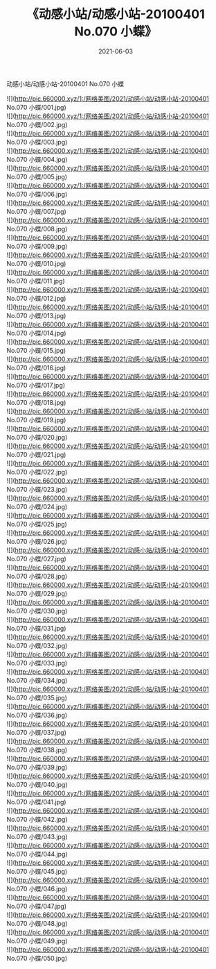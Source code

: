 ﻿---
layout: post
title:  《动感小站/动感小站-20100401 No.070 小蝶》
date:   2021-06-03
img: http://pic.660000.xyz/1:/网络美图/2021/动感小站/动感小站-20100401 No.070 小蝶/000.jpg
categories: [美女, 清纯, 唯美]
---

动感小站/动感小站-20100401 No.070 小蝶

 ![](http://pic.660000.xyz/1:/网络美图/2021/动感小站/动感小站-20100401 No.070 小蝶/001.jpg) <br>![](http://pic.660000.xyz/1:/网络美图/2021/动感小站/动感小站-20100401 No.070 小蝶/002.jpg) <br>![](http://pic.660000.xyz/1:/网络美图/2021/动感小站/动感小站-20100401 No.070 小蝶/003.jpg) <br>![](http://pic.660000.xyz/1:/网络美图/2021/动感小站/动感小站-20100401 No.070 小蝶/004.jpg) <br>![](http://pic.660000.xyz/1:/网络美图/2021/动感小站/动感小站-20100401 No.070 小蝶/005.jpg) <br>![](http://pic.660000.xyz/1:/网络美图/2021/动感小站/动感小站-20100401 No.070 小蝶/006.jpg) <br>![](http://pic.660000.xyz/1:/网络美图/2021/动感小站/动感小站-20100401 No.070 小蝶/007.jpg) <br>![](http://pic.660000.xyz/1:/网络美图/2021/动感小站/动感小站-20100401 No.070 小蝶/008.jpg) <br>![](http://pic.660000.xyz/1:/网络美图/2021/动感小站/动感小站-20100401 No.070 小蝶/009.jpg) <br>![](http://pic.660000.xyz/1:/网络美图/2021/动感小站/动感小站-20100401 No.070 小蝶/010.jpg) <br>![](http://pic.660000.xyz/1:/网络美图/2021/动感小站/动感小站-20100401 No.070 小蝶/011.jpg) <br>![](http://pic.660000.xyz/1:/网络美图/2021/动感小站/动感小站-20100401 No.070 小蝶/012.jpg) <br>![](http://pic.660000.xyz/1:/网络美图/2021/动感小站/动感小站-20100401 No.070 小蝶/013.jpg) <br>![](http://pic.660000.xyz/1:/网络美图/2021/动感小站/动感小站-20100401 No.070 小蝶/014.jpg) <br>![](http://pic.660000.xyz/1:/网络美图/2021/动感小站/动感小站-20100401 No.070 小蝶/015.jpg) <br>![](http://pic.660000.xyz/1:/网络美图/2021/动感小站/动感小站-20100401 No.070 小蝶/016.jpg) <br>![](http://pic.660000.xyz/1:/网络美图/2021/动感小站/动感小站-20100401 No.070 小蝶/017.jpg) <br>![](http://pic.660000.xyz/1:/网络美图/2021/动感小站/动感小站-20100401 No.070 小蝶/018.jpg) <br>![](http://pic.660000.xyz/1:/网络美图/2021/动感小站/动感小站-20100401 No.070 小蝶/019.jpg) <br>![](http://pic.660000.xyz/1:/网络美图/2021/动感小站/动感小站-20100401 No.070 小蝶/020.jpg) <br>![](http://pic.660000.xyz/1:/网络美图/2021/动感小站/动感小站-20100401 No.070 小蝶/021.jpg) <br>![](http://pic.660000.xyz/1:/网络美图/2021/动感小站/动感小站-20100401 No.070 小蝶/022.jpg) <br>![](http://pic.660000.xyz/1:/网络美图/2021/动感小站/动感小站-20100401 No.070 小蝶/023.jpg) <br>![](http://pic.660000.xyz/1:/网络美图/2021/动感小站/动感小站-20100401 No.070 小蝶/024.jpg) <br>![](http://pic.660000.xyz/1:/网络美图/2021/动感小站/动感小站-20100401 No.070 小蝶/025.jpg) <br>![](http://pic.660000.xyz/1:/网络美图/2021/动感小站/动感小站-20100401 No.070 小蝶/026.jpg) <br>![](http://pic.660000.xyz/1:/网络美图/2021/动感小站/动感小站-20100401 No.070 小蝶/027.jpg) <br>![](http://pic.660000.xyz/1:/网络美图/2021/动感小站/动感小站-20100401 No.070 小蝶/028.jpg) <br>![](http://pic.660000.xyz/1:/网络美图/2021/动感小站/动感小站-20100401 No.070 小蝶/029.jpg) <br>![](http://pic.660000.xyz/1:/网络美图/2021/动感小站/动感小站-20100401 No.070 小蝶/030.jpg) <br>![](http://pic.660000.xyz/1:/网络美图/2021/动感小站/动感小站-20100401 No.070 小蝶/031.jpg) <br>![](http://pic.660000.xyz/1:/网络美图/2021/动感小站/动感小站-20100401 No.070 小蝶/032.jpg) <br>![](http://pic.660000.xyz/1:/网络美图/2021/动感小站/动感小站-20100401 No.070 小蝶/033.jpg) <br>![](http://pic.660000.xyz/1:/网络美图/2021/动感小站/动感小站-20100401 No.070 小蝶/034.jpg) <br>![](http://pic.660000.xyz/1:/网络美图/2021/动感小站/动感小站-20100401 No.070 小蝶/035.jpg) <br>![](http://pic.660000.xyz/1:/网络美图/2021/动感小站/动感小站-20100401 No.070 小蝶/036.jpg) <br>![](http://pic.660000.xyz/1:/网络美图/2021/动感小站/动感小站-20100401 No.070 小蝶/037.jpg) <br>![](http://pic.660000.xyz/1:/网络美图/2021/动感小站/动感小站-20100401 No.070 小蝶/038.jpg) <br>![](http://pic.660000.xyz/1:/网络美图/2021/动感小站/动感小站-20100401 No.070 小蝶/039.jpg) <br>![](http://pic.660000.xyz/1:/网络美图/2021/动感小站/动感小站-20100401 No.070 小蝶/040.jpg) <br>![](http://pic.660000.xyz/1:/网络美图/2021/动感小站/动感小站-20100401 No.070 小蝶/041.jpg) <br>![](http://pic.660000.xyz/1:/网络美图/2021/动感小站/动感小站-20100401 No.070 小蝶/042.jpg) <br>![](http://pic.660000.xyz/1:/网络美图/2021/动感小站/动感小站-20100401 No.070 小蝶/043.jpg) <br>![](http://pic.660000.xyz/1:/网络美图/2021/动感小站/动感小站-20100401 No.070 小蝶/044.jpg) <br>![](http://pic.660000.xyz/1:/网络美图/2021/动感小站/动感小站-20100401 No.070 小蝶/045.jpg) <br>![](http://pic.660000.xyz/1:/网络美图/2021/动感小站/动感小站-20100401 No.070 小蝶/046.jpg) <br>![](http://pic.660000.xyz/1:/网络美图/2021/动感小站/动感小站-20100401 No.070 小蝶/047.jpg) <br>![](http://pic.660000.xyz/1:/网络美图/2021/动感小站/动感小站-20100401 No.070 小蝶/048.jpg) <br>![](http://pic.660000.xyz/1:/网络美图/2021/动感小站/动感小站-20100401 No.070 小蝶/049.jpg) <br>![](http://pic.660000.xyz/1:/网络美图/2021/动感小站/动感小站-20100401 No.070 小蝶/050.jpg) <br>